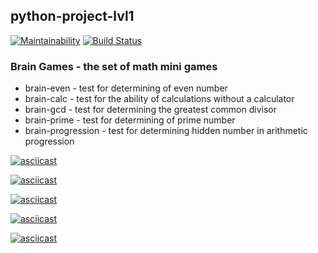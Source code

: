<h2> python-project-lvl1 </h2>

[![Maintainability](https://api.codeclimate.com/v1/badges/e617a09c690c01b8b266/maintainability)](https://codeclimate.com/github/aldangold/python-project-lvl1/maintainability)  [![Build Status](https://travis-ci.com/aldangold/python-project-lvl1.svg?branch=master)](https://travis-ci.com/aldangold/python-project-lvl1)

<h3> Brain Games - the set of math mini games </h3>

<ul>
    <li> brain-even - test for determining of even number </li>
    <li> brain-calc - test for the ability of calculations without a calculator </li>
    <li> brain-gcd - test for determining the greatest common divisor </li>
    <li> brain-prime - test for determining of prime number </li>
    <li> brain-progression - test for determining hidden number in arithmetic progression </li>
</ul>

[![asciicast](https://asciinema.org/a/zG2CrlHbapo9Ont7V1JYLPhdF.svg)](https://asciinema.org/a/zG2CrlHbapo9Ont7V1JYLPhdF)

[![asciicast](https://asciinema.org/a/9zubMea2ZaXrTHXGbFLW6qW3P.svg)](https://asciinema.org/a/9zubMea2ZaXrTHXGbFLW6qW3P)

[![asciicast](https://asciinema.org/a/zlXThwwLVk9tGi77rJQxqQG1s.svg)](https://asciinema.org/a/zlXThwwLVk9tGi77rJQxqQG1s)

[![asciicast](https://asciinema.org/a/bgl4ofi4bGkAr2KicL7rLe4ei.svg)](https://asciinema.org/a/bgl4ofi4bGkAr2KicL7rLe4ei)

[![asciicast](https://asciinema.org/a/1ojgih89eEwKWrN7fCYHS6VWq.svg)](https://asciinema.org/a/1ojgih89eEwKWrN7fCYHS6VWq)